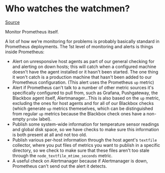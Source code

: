 # Who watches the watchmen?

[Source](https://utcc.utoronto.ca/~cks/space/blog/sysadmin/PrometheusSelfMonitoring)

Monitor Prometheus itself.

A lot of how we're monitoring for problems is probably basically standard in Prometheus deployments. The 1st level of monitoring and alerts is things inside Prometheus:

* Alert on unresponsive host agents as part of our general checking for and alerting on down hosts; this will catch when a configured machine doesn't have the agent installed or it hasn't been started. The one thing it won't catch is a production machine that hasn't been added to our Prometheus configuration. (This alert uses the Prometheus `up` metric)
* Alert if Prometheus can't talk to a number of other metric sources it's specifically configured to pull from, such as Grafana, Pushgateway, the Blackbox agent itself, Alertmanager...This is also based on the `up` metric, excluding the ones for host agents and for all of our Blackbox checks (which generate `up` metrics themeselves, which can be distinguished from regular `up` metrics because the Blackbox check ones have a non-empty `probe` label).
* Publish some system-wide information for temperature sensor readings and global disk space, so we have checks to make sure this information is both present at all and not too old.
* Publish various per-host information through the host agent's `textfile` collector, where you put files of metrics you want to publish in a specific directory, so we check to make sure that these files aren't too stale through the `node_textfile_mtime_seconds` metric.
* A useful check on Alertmanager because if Alertmanager is down, Prometheus can't send out the alert it detects.
